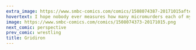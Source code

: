 ```yaml
---
extra_image: https://www.smbc-comics.com/comics/1508074387-20171015after.png
hovertext: I hope nobody ever measures how many micromurders each of my actions commits.
image: https://www.smbc-comics.com/comics/1508074373-20171015.png
next_comic: perspective
prev_comic: wrestling
title: Gridiron
---
```


